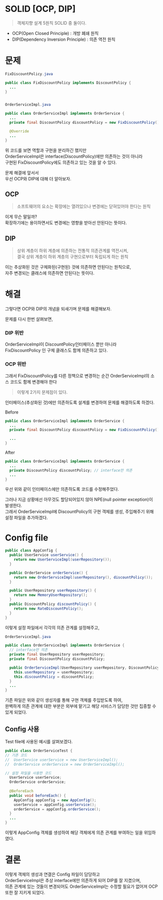 # SOLID [OCP, DIP]
> 객체지향 설계 5원칙 SOLID 중 둘이다.

* OCP(Open Closed Principle) : 개방 폐쇄 원칙  
* DIP(Dependency Inversion Principle) : 의존 역전 원칙

# 문제
```java
FixDiscountPolicy.java

public class FixDiscountPolicy implements DiscountPolicy {
  ...
}


OrderServiceImpl.java

public class OrderServiceImpl implements OrderService {
  ...
  private final DiscountPolicy discountPolicy = new FixDiscountPolicy();

  @Override
  ...
}
```
위 코드를 보면 역할과 구현을 분리하긴 했지만  
OrderServiceImpl은 interface(DiscountPolicy)에만 의존하는 것이 아니라  
구현된 FixDiscountPolicy에도 의존하고 있는 것을 알 수 있다.  

문제 해결에 앞서서  
우선 OCP와 DIP에 대해 더 알아보자.
## OCP
> 소프트웨어의 요소는 확장에는 열려있으나 변경에는 닫혀있어야 한다는 원칙

이게 무슨 말일까?  
확장하기에는 용이하면서도 변경에는 영향을 받아선 안된다는 뜻이다.  

## DIP
> 상위 계층이 하위 계층에 의존하는 전통적 의존관계를 역전시켜,  
> 결국 상위 계층이 하위 계층의 구현으로부터 독립되게 하는 원칙

이는 추상화된 것은 구체화된(구현된) 것에 의존하면 안된다는 원칙으로,  
자주 변경되는 클래스에 의존하면 안된다는 뜻이다.  

# 해결
그렇다면 OCP와 DIP의 개념을 되새기며 문제를 해결해보자.  

문제를 다시 한번 살펴보면,  
### DIP 위반
OrderServiceImpl이 DiscountPolicy인터페이스 뿐만 아니라  
FixDiscountPolicy 인 구체 클래스도 함께 의존하고 있다.  
### OCP 위반
그래서 FixDiscountPolicy를 다른 정책으로 변경하는 순간 OrderServiceImpl의
소스 코드도 함께 변경해야 한다  

> 이렇게 2가지 문제점이 있다.  


인터페이스(추상화된 것)에만 의존하도록 설계를 변경하여 문제를 해결하도록 하겠다.  

Before
```java
public class OrderServiceImpl implements OrderService {
  ...
  private final DiscountPolicy discountPolicy = new FixDiscountPolicy();

  ...
}
```
After
```java
public class OrderServiceImpl implements OrderService {
  ...
  private DiscountPolicy discountPolicy; // interface만 의존
  ...
}
```
우선 위와 같이 인터페이스에만 의존하도록 코드를 수정해주었다.

그러나 지금 상황에선 아무것도 할당되어있지 않아 NPE(null pointer exception)이 발생한다.  
그래서 OrderServiceImpl에 DiscountPolicy의 구현 객체를 생성, 주입해주기 위해 설정 파일을 추가하겠다.  

# Config file
```java
public class AppConfig {
  public UserService userService() {
    return new UserServiceImpl(userRepository());
  }

  public OrderService orderService() {
    return new OrderServiceImpl(userRepository(), discountPolicy());
  }

  public UserRepository userRepository() {
    return new MemoryUserRepository();
  }
  public DiscountPolicy discountPolicy() {
    return new RateDiscountPolicy();
  }
}
```
이렇게 설정 파일에서 각각의 의존 관계를 설정해주고,  

```java
OrderServiceImpl.java 

public class OrderServiceImpl implements OrderService {
  // interface만 의존
  private final UserRepository userRepository;
  private final DiscountPolicy discountPolicy;

  public OrderServiceImpl(UserRepository userRepository, DiscountPolicy discountPolicy) {
    this.userRepository = userRepository;
    this.discountPolicy = discountPolicy;
  }
  ...
}
```
기존 파일은 위와 같이 생성자를 통해 구현 객체를 주입받도록 하여,  
완벽하게 의존 관계에 대한 부분은 외부에 맡기고 해당 서비스가 담당한 것만 집중할 수 있게 되었다.  

## Config 사용
Test file에 사용된 예시를 살펴보겠다.
```java
public class OrderServiceTest {
// 기존 코드
//  UserService userService = new UserServiceImpl();
//  OrderService orderService = new OrderServiceImpl();

// 설정 파일을 사용한 코드 
  UserService userService;
  OrderService orderService;
  
  @BeforeEach
  public void beforeEach() {
    AppConfig appConfig = new AppConfig();
    userService = appConfig.userService();
    orderService = appConfig.orderService();
  }
  ...
}
```
이렇게 AppConfig 객체를 생성하여 해당 객체에게 의존 관계를 부여하는 일을 위임하였다.

# 결론
이렇게 객체의 생성과 연결은 Config 파일이 담당하고  
OrderServiceImpl은 추상 interface에만 의존하게 되어 DIP를 잘 지켰으며,  
의존 관계에 있는 것들이 변경되어도 OrderServiceImpl는 수정할 필요가 없어져 OCP 또한 잘 지키게 되었다.  